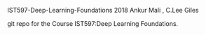 IST597-Deep-Learning-Foundations
2018 
Ankur Mali , C.Lee Giles

git repo for the Course IST597:Deep Learning Foundations.
